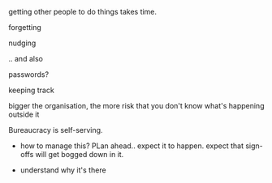 


getting other people to do things takes time.

forgetting

nudging

.. and also


passwords?

keeping track

bigger the organisation, the more risk that you don't know what's happening outside it


Bureaucracy is self-serving.

- how to manage this? PLan ahead.. expect it to happen.  expect that sign-offs will get bogged down in it.

- understand why it's there 